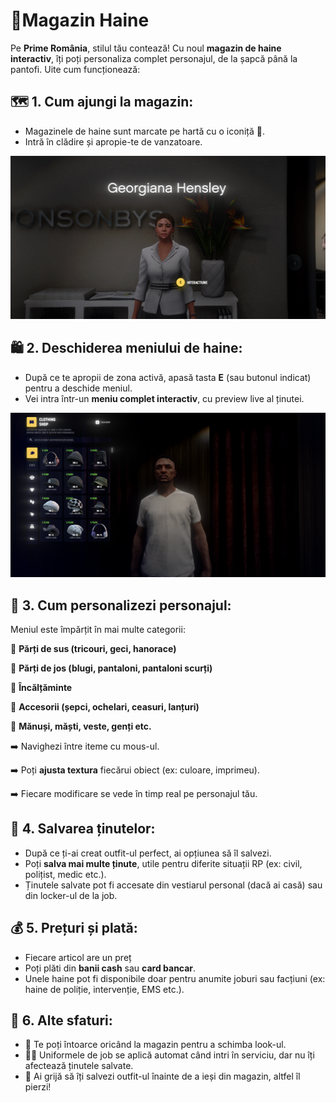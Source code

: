 # 👕Magazin Haine

Pe **Prime România**, stilul tău contează! Cu noul **magazin de haine interactiv**, îți poți personaliza complet personajul, de la șapcă până la pantofi. Uite cum funcționează:

## 🗺️ 1. Cum ajungi la magazin:

* Magazinele de haine sunt marcate pe hartă cu o iconiță 👕.
* Intră în clădire și apropie-te de vanzatoare.

![HAINE](../.gitbook/assets/haine1.png)

## 🛍️ 2. Deschiderea meniului de haine:

* După ce te apropii de zona activă, apasă tasta **E** (sau butonul indicat) pentru a deschide meniul.
* Vei intra într-un **meniu complet interactiv**, cu preview live al ținutei.

![HAINE](../.gitbook/assets/haine3.png)

## 🎽 3. Cum personalizezi personajul:

Meniul este împărțit în mai multe categorii:

🔹 **Părți de sus (tricouri, geci, hanorace)**

🔹 **Părți de jos (blugi, pantaloni, pantaloni scurți)**

🔹 **Încălțăminte**

🔹 **Accesorii (șepci, ochelari, ceasuri, lanțuri)**

🔹 **Mănuși, măști, veste, genți etc.**

➡️ Navighezi între iteme cu mous-ul.

➡️ Poți **ajusta textura** fiecărui obiect (ex: culoare, imprimeu).

➡️ Fiecare modificare se vede în timp real pe personajul tău.

## 💾 4. Salvarea ținutelor:

* După ce ți-ai creat outfit-ul perfect, ai opțiunea să îl salvezi.
* Poți **salva mai multe ținute**, utile pentru diferite situații RP (ex: civil, polițist, medic etc.).
* Ținutele salvate pot fi accesate din vestiarul personal (dacă ai casă) sau din locker-ul de la job.

## 💰 5. Prețuri și plată:

* Fiecare articol are un preț
* Poți plăti din **banii cash** sau **card bancar**.
* Unele haine pot fi disponibile doar pentru anumite joburi sau facțiuni (ex: haine de poliție, intervenție, EMS etc.).

## 👔 6. Alte sfaturi:

* 🔁 Te poți întoarce oricând la magazin pentru a schimba look-ul.
* 👮‍♂️ Uniformele de job se aplică automat când intri în serviciu, dar nu îți afectează ținutele salvate.
* 🎒 Ai grijă să îți salvezi outfit-ul înainte de a ieși din magazin, altfel îl pierzi!
